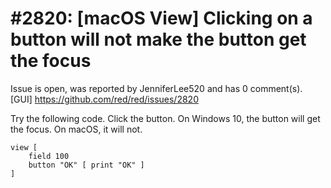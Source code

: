 
#2820: [macOS View] Clicking on a button will not make the button get the focus
================================================================================
Issue is open, was reported by JenniferLee520 and has 0 comment(s).
[GUI]
<https://github.com/red/red/issues/2820>

Try the following code. Click the button. On Windows 10, the button will get the focus. On macOS, it will not.
```Red
view [ 
    field 100 
    button "OK" [ print "OK" ] 
]
```



